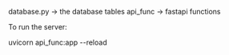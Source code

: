 database.py -> the database tables
api_func -> fastapi functions

To run the server:

uvicorn api_func:app --reload
